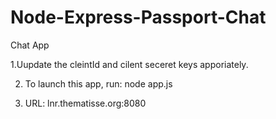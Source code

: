 Node-Express-Passport-Chat
==========================

Chat App

1.Uupdate the cleintId and cilent seceret keys apporiately.


2. To launch this app, run:
        node app.js

3. URL: lnr.thematisse.org:8080


